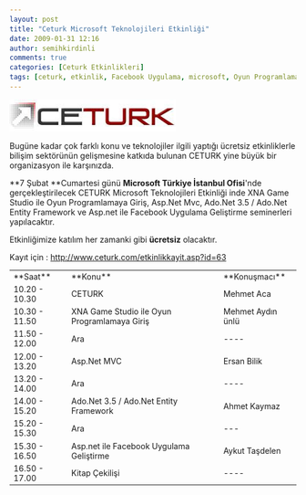 ```yaml
---
layout: post
title: "Ceturk Microsoft Teknolojileri Etkinliği"
date: 2009-01-31 12:16
author: semihkirdinli
comments: true
categories: [Ceturk Etkinlikleri]
tags: [ceturk, etkinlik, Facebook Uygulama, microsoft, Oyun Programlamaya Giriş]
---
```

<a href="/images/jekyll/1.jpg">![](/images/jekyll/1.jpg "1")</a>

Bugüne kadar çok farklı konu ve teknolojiler ilgili yaptığı ücretsiz etkinliklerle bilişim sektörünün gelişmesine katkıda bulunan CETURK yine büyük bir organizasyon ile karşınızda.

**7 Şubat **Cumartesi günü **Microsoft Türkiye İstanbul Ofisi**'nde gerçekleştirilecek CETURK Microsoft Teknolojileri Etkinliği inde XNA Game Studio ile Oyun Programlamaya Giriş, Asp.Net Mvc, Ado.Net 3.5 / Ado.Net Entity Framework ve Asp.net ile Facebook Uygulama Geliştirme seminerleri yapılacaktır.

Etkinliğimize katılım her zamanki gibi **ücretsiz** olacaktır.

Kayıt için : <a href="http://www.ceturk.com/etkinlikkayit.asp?id=63" target="_blank">http://www.ceturk.com/etkinlikkayit.asp?id=63</a>
<table width="627" border="0" cellspacing="0" cellpadding="0">
<tbody>
<tr>
<td>**Saat**</td>
<td>**Konu**</td>
<td>**Konuşmacı**</td>
</tr>
<tr>
<td>10.20 - 10.30</td>
<td>CETURK</td>
<td>Mehmet Aca</td>
</tr>
<tr>
<td>10.30 - 11.50</td>
<td>XNA Game Studio ile Oyun Programlamaya Giriş</td>
<td>Mehmet Aydın ünlü</td>
</tr>
<tr>
<td>11.50 - 12.00</td>
<td>Ara</td>
<td>----</td>
</tr>
<tr>
<td>12.00 - 13.20</td>
<td>Asp.Net MVC</td>
<td>Ersan Bilik</td>
</tr>
<tr>
<td>13.20 - 14.00</td>
<td>Ara</td>
<td>----</td>
</tr>
<tr>
<td>14.00 - 15.20</td>
<td>Ado.Net 3.5 / Ado.Net Entity Framework</td>
<td>Ahmet Kaymaz</td>
</tr>
<tr>
<td>15.20 - 15.30</td>
<td>Ara</td>
<td>---</td>
</tr>
<tr>
<td>15.30 - 16.50</td>
<td>Asp.net ile Facebook Uygulama Geliştirme</td>
<td>Aykut Taşdelen</td>
</tr>
<tr>
<td>16.50 - 17.00</td>
<td>Kitap Çekilişi</td>
<td>----</td>
</tr>
</tbody>
</table>
